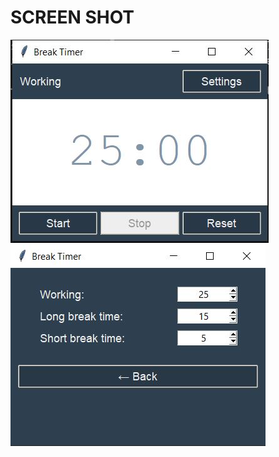 # SCREEN SHOT
<img src="https://github.com/afamrk/Python-Project/blob/main/Break%20Timer/screenshot/screenshot.JPG"> 
<img src="https://github.com/afamrk/Python-Project/blob/main/Break%20Timer/screenshot/screenshot2.JPG"> 
